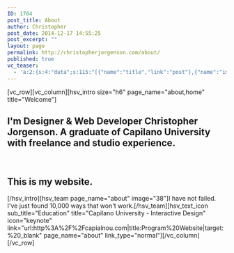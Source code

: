 ```yaml
---
ID: 1764
post_title: About
author: Christopher
post_date: 2014-12-17 14:55:25
post_excerpt: ""
layout: page
permalink: http://christopherjorgenson.com/about/
published: true
vc_teaser:
  - 'a:2:{s:4:"data";s:115:"[{"name":"title","link":"post"},{"name":"image","image":"featured","link":"none"},{"name":"text","mode":"excerpt"}]";s:7:"bgcolor";s:0:"";}'
---
```

[vc_row][vc_column][hsv_intro size="h6" page_name="about,home" title="Welcome"]
<h2>I'm<strong> Designer &amp; Web Developer </strong>Christopher Jorgenson. A graduate of Capilano University with freelance and studio experience.</h2>
&nbsp;
<h2>This is my website.</h2>
[/hsv_intro][hsv_team page_name="about" image="38"]I have not failed. I've just found 10,000 ways that won't work.[/hsv_team][hsv_text_icon sub_title="Education" title="Capilano University - Interactive Design" icon="keynote" link="url:http%3A%2F%2Fcapialnou.com|title:Program%20Website|target:%20_blank" page_name="about" link_type="normal"][/vc_column][/vc_row]